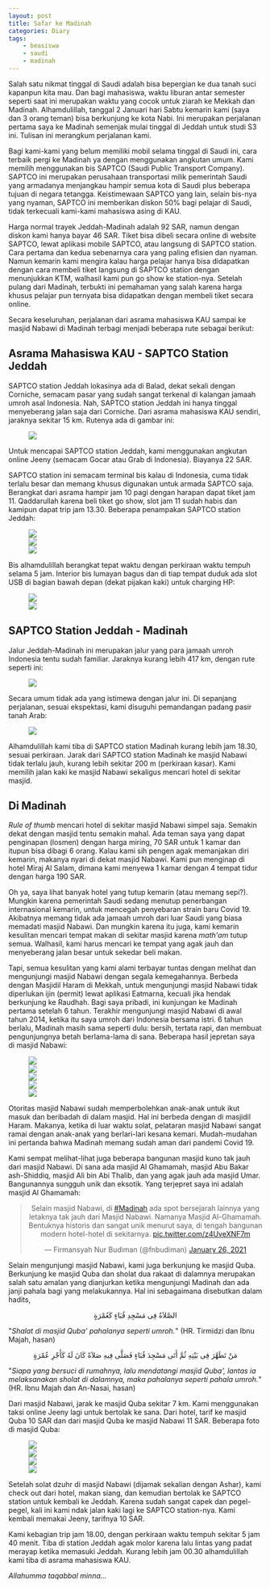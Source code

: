 ```yaml
---
layout: post
title: Safar ke Madinah
categories: Diary
tags:
    - beasiswa
    - saudi
    - madinah
---
```


Salah satu nikmat tinggal di Saudi adalah bisa bepergian ke dua tanah suci kapanpun kita mau. Dan bagi mahasiswa, waktu liburan antar semester seperti saat ini merupakan waktu yang cocok untuk ziarah ke Mekkah dan Madinah. Alhamdulillah, tanggal 2 Januari hari Sabtu kemarin kami (saya dan 3 orang teman) bisa berkunjung ke kota Nabi. Ini merupakan perjalanan pertama saya ke Madinah semenjak mulai tinggal di Jeddah untuk studi S3 ini. Tulisan ini merangkum perjalanan kami.

Bagi kami-kami yang belum memiliki mobil selama tinggal di Saudi ini, cara terbaik pergi ke Madinah ya dengan menggunakan angkutan umum. Kami memilih menggunakan bis SAPTCO (Saudi Public Transport Company). SAPTCO ini merupakan perusahaan transportasi milik pemerintah Saudi yang armadanya menjangkau hampir semua kota di Saudi plus beberapa tujuan di negara tetangga. Keistimewaan SAPTCO yang lain, selain bis-nya yang nyaman, SAPTCO ini memberikan diskon 50% bagi pelajar di Saudi, tidak terkecuali kami-kami mahasiswa asing di KAU. 

Harga normal trayek Jeddah-Madinah adalah 92 SAR, namun dengan diskon kami hanya bayar 46 SAR. Tiket bisa dibeli secara online di website SAPTCO, lewat aplikasi mobile SAPTCO, atau langsung di SAPTCO station. Cara pertama dan kedua sebenarnya cara yang paling efisien dan nyaman. Namun kemarin kami mengira kalau harga pelajar hanya bisa didapatkan dengan cara membeli tiket langsung di SAPTCO station dengan menunjukkan KTM, walhasil kami pun go show ke station-nya. Setelah pulang dari Madinah, terbukti ini pemahaman yang salah karena harga khusus pelajar pun ternyata bisa didapatkan dengan membeli tiket secara online.

Secara keseluruhan, perjalanan dari asrama mahasiswa KAU sampai ke masjid Nabawi di Madinah terbagi menjadi beberapa rute sebagai berikut:

## Asrama Mahasiswa KAU - SAPTCO Station Jeddah

SAPTCO station Jeddah lokasinya ada di Balad, dekat sekali dengan Corniche, semacam pasar yang sudah sangat terkenal di kalangan jamaah umroh asal Indonesia. Nah, SAPTCO station Jeddah ini hanya tinggal menyeberang jalan saja dari Corniche. Dari asrama mahasiswa KAU sendiri, jaraknya sekitar 15 km. Rutenya ada di gambar ini:

<figure>
    <a href="https://lh3.googleusercontent.com/JTEjTyCDAtk9lNe9QWS184vAMakqFMdAT5rQJVv5QymVIkj0PwDRq9Tk_0fsa5qMcrDTnRtGZoMBOrJ913JiKOrefKHqL_uN_iBZhnLF40CkXVSI3N9U7uqYH89kNXnKxXbczdoTmQ=w2400?source=screenshot.guru"> <img src="https://lh3.googleusercontent.com/JTEjTyCDAtk9lNe9QWS184vAMakqFMdAT5rQJVv5QymVIkj0PwDRq9Tk_0fsa5qMcrDTnRtGZoMBOrJ913JiKOrefKHqL_uN_iBZhnLF40CkXVSI3N9U7uqYH89kNXnKxXbczdoTmQ=w600-h315-p-k" /> </a>
</figure>

Untuk mencapai SAPTCO station Jeddah, kami menggunakan angkutan online Jeeny (semacam Gocar atau Grab di Indonesia). Biayanya 22 SAR.

SAPTCO station ini semacam terminal bis kalau di Indonesia, cuma tidak terlalu besar dan memang khusus digunakan untuk armada SAPTCO saja. Berangkat dari asrama hampir jam 10 pagi dengan harapan dapat tiket jam 11. Qaddarullah karena beli tiket go show, slot jam 11 sudah habis dan kamipun dapat trip jam 13.30. Beberapa penampakan SAPTCO station Jeddah:

<figure>
    <a href="https://lh3.googleusercontent.com/HZ8V5RXm99uLJe9CVqSi903BazcimVYtlj2UaLtfGasYmRIJVabEoH5xJOuXeR9p9VoR5mO4jwoUX_1DTrHO6vJLHyKnFXtuiKQ0XEff2UI5zQObejRd89zeVkh4_-38SGfHeOOtDQ=w2400?source=screenshot.guru"> <img src="https://lh3.googleusercontent.com/HZ8V5RXm99uLJe9CVqSi903BazcimVYtlj2UaLtfGasYmRIJVabEoH5xJOuXeR9p9VoR5mO4jwoUX_1DTrHO6vJLHyKnFXtuiKQ0XEff2UI5zQObejRd89zeVkh4_-38SGfHeOOtDQ=w600-h315-p-k" /> </a><br>
    <a href="https://lh3.googleusercontent.com/pOsYGgR1vLHSdeE5IeLN8hacoPBFPCOzQxWcKlp9jNw4eGKYrUISQkLFcANpfyooNe61tzOFbK_nW9YHxXgJtZAQsCfKSADF_jH89Ul4ASpEqoqzAuyf-GAbh5XG1T3oV51BoaNktQ=w2400?source=screenshot.guru"> <img src="https://lh3.googleusercontent.com/pOsYGgR1vLHSdeE5IeLN8hacoPBFPCOzQxWcKlp9jNw4eGKYrUISQkLFcANpfyooNe61tzOFbK_nW9YHxXgJtZAQsCfKSADF_jH89Ul4ASpEqoqzAuyf-GAbh5XG1T3oV51BoaNktQ=w600-h315-p-k" /> </a><br>
    <a href="https://lh3.googleusercontent.com/FsjT0g6DqgD4Ehm3tWoGXOVJbrXIxarc_EH3ZCPnOp7GOB8X6-UDQjijl5shGYlhfY8Mhr05g6tRdeiOFoVs8AlTtyRa_31khX6PxEJZXiuZ5URrdJEP8CyAj0TZh3SaG_t__nPc6w=w2400?source=screenshot.guru"> <img src="https://lh3.googleusercontent.com/FsjT0g6DqgD4Ehm3tWoGXOVJbrXIxarc_EH3ZCPnOp7GOB8X6-UDQjijl5shGYlhfY8Mhr05g6tRdeiOFoVs8AlTtyRa_31khX6PxEJZXiuZ5URrdJEP8CyAj0TZh3SaG_t__nPc6w=w600-h315-p-k" /> </a>
</figure>

Bis alhamdulillah berangkat tepat waktu dengan perkiraan waktu tempuh selama 5 jam. Interior bis lumayan bagus dan di tiap tempat duduk ada slot USB di bagian bawah depan (dekat pijakan kaki) untuk charging HP:

<figure>
    <a href="https://lh3.googleusercontent.com/c9flqx_OAuRW_j95qp3zj2VxtlT9OOVtZ6xqtlNgHLYRnsrYlkrLWaeE2hUerzwpKIALVVDg9cKcYbFju_ze9U0bzUXmB7Q44ii_bQo3W7X8icHt0jix7lN6GvyD0d_iP3h3Clp4xg=w2400?source=screenshot.guru"> <img src="https://lh3.googleusercontent.com/c9flqx_OAuRW_j95qp3zj2VxtlT9OOVtZ6xqtlNgHLYRnsrYlkrLWaeE2hUerzwpKIALVVDg9cKcYbFju_ze9U0bzUXmB7Q44ii_bQo3W7X8icHt0jix7lN6GvyD0d_iP3h3Clp4xg=w600-h315-p-k" /> </a><br>
    <a href="https://lh3.googleusercontent.com/kRsf7kcSDNzni3s3bH_p6KuJnwSKE_aJCmifmxTQ0mPffLxdG5lMql_IsIRBjo5wtOAVBQJLNjG-XLvXXtcboK7ZuvypjkxDnpilF31-9Cy8cCEGbC4vV9WLHPP8zrdbVfYDFnaeCg=w2400?source=screenshot.guru"> <img src="https://lh3.googleusercontent.com/kRsf7kcSDNzni3s3bH_p6KuJnwSKE_aJCmifmxTQ0mPffLxdG5lMql_IsIRBjo5wtOAVBQJLNjG-XLvXXtcboK7ZuvypjkxDnpilF31-9Cy8cCEGbC4vV9WLHPP8zrdbVfYDFnaeCg=w600-h315-p-k" /> </a>
</figure>

## SAPTCO Station Jeddah - Madinah

Jalur Jeddah-Madinah ini merupakan jalur yang para jamaah umroh Indonesia tentu sudah familiar. Jaraknya kurang lebih 417 km, dengan rute seperti ini:

<figure>
    <a href="https://lh3.googleusercontent.com/39xKaqUutEPYU5T3Z0w5bOVZiOtVUoMhSNjPK44ENI0KpQNI-QmauppAns1ed5TPxzjcQrUqP95oyQl9PDRnyADJrInm9DfMytSou079KcM3c5i5Wyo3gIdTYOaJqSAQAkKrY36bzw=w2400?source=screenshot.guru"> <img src="https://lh3.googleusercontent.com/39xKaqUutEPYU5T3Z0w5bOVZiOtVUoMhSNjPK44ENI0KpQNI-QmauppAns1ed5TPxzjcQrUqP95oyQl9PDRnyADJrInm9DfMytSou079KcM3c5i5Wyo3gIdTYOaJqSAQAkKrY36bzw=w600-h315-p-k" /> </a>
</figure>

Secara umum tidak ada yang istimewa dengan jalur ini. Di sepanjang perjalanan, sesuai ekspektasi, kami disuguhi pemandangan padang pasir tanah Arab:

<figure>
    <a href="https://lh3.googleusercontent.com/XO-PTJRHGTrtvqM12PSy96OVV2S_i2I31EHYhjm6sZUa_zSiiJ3jUfkuS-2h97h8kNSvpDnAfRYZr_O6WZVd0sUAI5wrd-hIViWIC9FyhTdSo5Q9xx1Gd5TMJTgZ15yxiKhFUGsMVQ=w2400?source=screenshot.guru"> <img src="https://lh3.googleusercontent.com/XO-PTJRHGTrtvqM12PSy96OVV2S_i2I31EHYhjm6sZUa_zSiiJ3jUfkuS-2h97h8kNSvpDnAfRYZr_O6WZVd0sUAI5wrd-hIViWIC9FyhTdSo5Q9xx1Gd5TMJTgZ15yxiKhFUGsMVQ=w600-h315-p-k" /> </a>
</figure>

Alhamdulillah kami tiba di SAPTCO station Madinah kurang lebih jam 18.30, sesuai perkiraan. Jarak dari SAPTCO station Madinah ke masjid Nabawi tidak terlalu jauh, kurang lebih sekitar 200 m (perkiraan kasar). Kami memilih jalan kaki ke masjid Nabawi sekaligus mencari hotel di sekitar masjid.

## Di Madinah

*Rule of thumb* mencari hotel di sekitar masjid Nabawi simpel saja. Semakin dekat dengan masjid tentu semakin mahal. Ada teman saya yang dapat penginapan (losmen) dengan harga miring, 70 SAR untuk 1 kamar dan itupun bisa dibagi 6 orang. Kalau kami sih pengen agak memanjakan diri kemarin, makanya nyari di dekat masjid Nabawi. Kami pun menginap di hotel Miraj Al Salam, dimana kami menyewa 1 kamar dengan 4 tempat tidur dengan harga 190 SAR.

Oh ya, saya lihat banyak hotel yang tutup kemarin (atau memang sepi?). Mungkin karena pemerintah Saudi sedang menutup penerbangan internasional kemarin, untuk mencegah penyebaran strain baru Covid 19. Akibatnya memang tidak ada jamaah umroh dari luar Saudi yang biasa memadati masjid Nabawi. Dan mungkin karena itu juga, kami kemarin kesulitan mencari tempat makan di sekitar masjid karena *math'am* tutup semua. Walhasil, kami harus mencari ke tempat yang agak jauh dan menyeberang jalan besar untuk sekedar beli makan.

Tapi, semua kesulitan yang kami alami terbayar tuntas dengan melihat dan mengunjungi masjid Nabawi dengan segala kemegahannya. Berbeda dengan Masjidil Haram di Mekkah, untuk mengunjungi masjid Nabawi tidak diperlukan ijin (permit) lewat aplikasi Eatmarna, kecuali jika hendak berkunjung ke Raudhah. Bagi saya pribadi, ini kunjungan ke Madinah pertama setelah 6 tahun. Terakhir mengunjungi masjid Nabawi di awal tahun 2014, ketika itu saya umroh dari Indonesia bersama istri. 6 tahun berlalu, Madinah masih sama seperti dulu: bersih, tertata rapi, dan membuat pengunjungnya betah berlama-lama di sana. Beberapa hasil jepretan saya di masjid Nabawi:

<figure>
    <a href="https://lh3.googleusercontent.com/hA6JuefaeLkPmvhmcmCq5dM5dZKpz1B26WSma2PgAZGjWbSShfyLah00zGuwlKez8HFa5b9kd0KixOkBwrbI06uKrTIGcMAF7e_EBlg6mwnjthq-a9PWOHF0QxP8R2o5DpeHmiQnyg=w2400?source=screenshot.guru"> <img src="https://lh3.googleusercontent.com/hA6JuefaeLkPmvhmcmCq5dM5dZKpz1B26WSma2PgAZGjWbSShfyLah00zGuwlKez8HFa5b9kd0KixOkBwrbI06uKrTIGcMAF7e_EBlg6mwnjthq-a9PWOHF0QxP8R2o5DpeHmiQnyg=w600-h315-p-k" /> </a><br>
    <a href="https://lh3.googleusercontent.com/uUdaSQjrGRQSKujSB9NuJbLjhpMuSVVOatqMQ9T0el2BGyhwhyWFMIfh2itSiGUgJpcDdNEFFyy1qvrz7U9AuaG7pHQ8u8ikR-Q6TQx1673lV3be6aRBFhVr9F26ICCsz1JxRlKnsw=w2400?source=screenshot.guru"> <img src="https://lh3.googleusercontent.com/uUdaSQjrGRQSKujSB9NuJbLjhpMuSVVOatqMQ9T0el2BGyhwhyWFMIfh2itSiGUgJpcDdNEFFyy1qvrz7U9AuaG7pHQ8u8ikR-Q6TQx1673lV3be6aRBFhVr9F26ICCsz1JxRlKnsw=w600-h315-p-k" /> </a><br>
    <a href="https://lh3.googleusercontent.com/LrX8at3JMfBP9x_0nbwpc9B44YZ0HCnwyl4UqHb270SIh8ixK3fyIBG8JvnQIeEpyXYsjayxBTv9rmsEVEWYgOQTfX1Q8am_mU7_u81RLkkJKlhIyvbIcVi6aeZBiJnsz832Eo2oFQ=w2400?source=screenshot.guru"> <img src="https://lh3.googleusercontent.com/LrX8at3JMfBP9x_0nbwpc9B44YZ0HCnwyl4UqHb270SIh8ixK3fyIBG8JvnQIeEpyXYsjayxBTv9rmsEVEWYgOQTfX1Q8am_mU7_u81RLkkJKlhIyvbIcVi6aeZBiJnsz832Eo2oFQ=w600-h315-p-k" /> </a><br>
    <a href="https://lh3.googleusercontent.com/ZYwa7YCZJZjJyt-YLs3XpIEj9Zgww25-Es7M1aNxuLmtDg3IbpZz4rdFrRFQcnlCH8hnAMVVxb_yOtM5ISPd2qMCszvsboWbA_Not0ggRv3HqA_L8M_N-JJn42Zl9gz47fmXxheThQ=w2400?source=screenshot.guru"> <img src="https://lh3.googleusercontent.com/ZYwa7YCZJZjJyt-YLs3XpIEj9Zgww25-Es7M1aNxuLmtDg3IbpZz4rdFrRFQcnlCH8hnAMVVxb_yOtM5ISPd2qMCszvsboWbA_Not0ggRv3HqA_L8M_N-JJn42Zl9gz47fmXxheThQ=w600-h315-p-k" /> </a><br>
    <a href="https://lh3.googleusercontent.com/lNZ_aWS10jrsaCxCuDUnA-VsfPgBnWEe4NPuD1NzHyQg1aZg-TJE6n1us2p7Ji9OgODDM42qRP8hvzbZzEinsUX1zzrrBCR0OYvXWMx6jNCHk91EEJFOXd7UYS62buuTIP_DwCRKIA=w2400?source=screenshot.guru"> <img src="https://lh3.googleusercontent.com/lNZ_aWS10jrsaCxCuDUnA-VsfPgBnWEe4NPuD1NzHyQg1aZg-TJE6n1us2p7Ji9OgODDM42qRP8hvzbZzEinsUX1zzrrBCR0OYvXWMx6jNCHk91EEJFOXd7UYS62buuTIP_DwCRKIA=w600-h315-p-k" /> </a>
</figure>

Otoritas masjid Nabawi sudah memperbolehkan anak-anak untuk ikut masuk dan beribadah di dalam masjid. Hal ini berbeda dengan di masjidil Haram. Makanya, ketika di luar waktu solat, pelataran masjid Nabawi sangat ramai dengan anak-anak yang berlari-lari kesana kemari. Mudah-mudahan ini pertanda bahwa Madinah memang sudah aman dari pandemi Covid 19.

Kami sempat melihat-lihat juga beberapa bangunan masjid kuno tak jauh dari masjid Nabawi. Di sana ada masjid Al Ghamamah, masjid Abu Bakar ash-Shiddiq, masjid Ali bin Abi Thalib, dan yang agak jauh ada masjid Umar. Bangunannya sungguh unik dan eksotik. Yang terjepret saya ini adalah masjid Al Ghamamah: 

<center>
<blockquote class="twitter-tweet"><p lang="in" dir="ltr">Selain masjid Nabawi, di <a href="https://twitter.com/hashtag/Madinah?src=hash&amp;ref_src=twsrc%5Etfw">#Madinah</a> ada spot bersejarah lainnya yang letaknya tak jauh dari Masjid Nabawi. Namanya Masjid Al-Ghamamah. Bentuknya historis dan sangat unik menurut saya, di tengah bangunan modern hotel-hotel di sekitarnya. <a href="https://t.co/z4UveXNF7m">pic.twitter.com/z4UveXNF7m</a></p>&mdash; Firmansyah Nur Budiman (@fnbudiman) <a href="https://twitter.com/fnbudiman/status/1354068730993631235?ref_src=twsrc%5Etfw">January 26, 2021</a></blockquote> <script async src="https://platform.twitter.com/widgets.js" charset="utf-8"></script>
</center> 

Selain mengunjungi masjid Nabawi, kami juga berkunjung ke masjid Quba. Berkunjung ke masjid Quba dan sholat dua rakaat di dalamnya merupakan salah satu amalan yang dianjurkan ketika mengunjungi Madinah dan ada janji pahala bagi yang melakukannya. Hal ini sebagaimana disebutkan dalam hadits, 

<center>
الصَّلاَةُ فِى مَسْجِدِ قُبَاءٍ كَعُمْرَةٍ
</center>

"*Shalat di masjid Quba' pahalanya seperti umroh.*" (HR. Tirmidzi dan Ibnu Majah, hasan)

<center>
مَنْ تَطَهَّرَ فِى بَيْتِهِ ثُمَّ أَتَى مَسْجِدَ قُبَاءٍ فَصَلَّى فِيهِ صَلاَةً كَانَ لَهُ كَأَجْرِ عُمْرَةٍ
</center>

"*Siapa yang bersuci di rumahnya, lalu mendatangi masjid Quba', lantas ia melaksanakan sholat di dalamnya, maka pahalanya seperti pahala umroh.*" (HR. Ibnu Majah dan An-Nasai, hasan)

Dari masjid Nabawi, jarak ke masjid Quba sekitar 7 km. Kami menggunakan taksi online Jeeny lagi untuk bertolak ke sana. Dari hotel, tarif ke masjid Quba 10 SAR dan dari masjid Quba ke masjid Nabawi 11 SAR. Beberapa foto di masjid Quba:

<figure>
    <a href="https://lh3.googleusercontent.com/v0GbQsNDQe3FK2bdzuiHiccJ51ezIzbnRYB2ejOVd-7D_-vtjIcm4zcpUkxhXH7AQPhT5kIGc9uEozbw1Y2ieTU3JsaPUxumQ-IuRuM7nW-TesEehV9NER_Zg8lV3Qb6eBoVtNlqzg=w2400?source=screenshot.guru"> <img src="https://lh3.googleusercontent.com/v0GbQsNDQe3FK2bdzuiHiccJ51ezIzbnRYB2ejOVd-7D_-vtjIcm4zcpUkxhXH7AQPhT5kIGc9uEozbw1Y2ieTU3JsaPUxumQ-IuRuM7nW-TesEehV9NER_Zg8lV3Qb6eBoVtNlqzg=w600-h315-p-k" /> </a><br>
    <a href="https://lh3.googleusercontent.com/VsEhdVyFksh0UmBtL912-dTRn5hBGqHMNNWbQwaEfiRq8itRbfwxMDWFApD1iHU3TV3Xj9yeK3oIoNriJSZdRMTDxhnBQDQpBQFC2gwb5WiuVvqHuQ6EZ_kIBlWSGcBZIFD9fBFnMA=w2400?source=screenshot.guru"> <img src="https://lh3.googleusercontent.com/VsEhdVyFksh0UmBtL912-dTRn5hBGqHMNNWbQwaEfiRq8itRbfwxMDWFApD1iHU3TV3Xj9yeK3oIoNriJSZdRMTDxhnBQDQpBQFC2gwb5WiuVvqHuQ6EZ_kIBlWSGcBZIFD9fBFnMA=w600-h315-p-k" /> </a><br>
    <a href="https://lh3.googleusercontent.com/ag9X6zIhOhYu3HhjSophUh8GdulNTK3ImjczW7tVmXQLGvviYBoS1OsA4Zq2z7h0ACQvzNqNc25bd2WbRJnOZrlwiLlCfin22SJkStQcWj-a_eVGnjpfUlYAHvEf2w_-F2r9v7hTTA=w2400?source=screenshot.guru"> <img src="https://lh3.googleusercontent.com/ag9X6zIhOhYu3HhjSophUh8GdulNTK3ImjczW7tVmXQLGvviYBoS1OsA4Zq2z7h0ACQvzNqNc25bd2WbRJnOZrlwiLlCfin22SJkStQcWj-a_eVGnjpfUlYAHvEf2w_-F2r9v7hTTA=w600-h315-p-k" /> </a><br>
    <a href="https://lh3.googleusercontent.com/D04-1c7pH23TsUy5R6NqP3hPtPthkAMkLjLFjnJ-p7AngBZR5jmbqbwLy0CastZBMFXBGgIExwgcG4qjVoSGtJ-LS1v7kNZuZp5auG97cIlKZhmlqG3i7-ly4Fl6Ca6YTehRWh14IQ=w2400?source=screenshot.guru"> <img src="https://lh3.googleusercontent.com/D04-1c7pH23TsUy5R6NqP3hPtPthkAMkLjLFjnJ-p7AngBZR5jmbqbwLy0CastZBMFXBGgIExwgcG4qjVoSGtJ-LS1v7kNZuZp5auG97cIlKZhmlqG3i7-ly4Fl6Ca6YTehRWh14IQ=w600-h315-p-k" /> </a>
</figure>

Setelah solat dzuhr di masjid Nabawi (dijamak sekalian dengan Ashar), kami check out dari hotel, makan siang, dan kemudian bertolak ke SAPTCO station untuk kembali ke Jeddah. Karena sudah sangat capek dan pegel-pegel, kali ini kami ndak jalan kaki lagi ke SAPTCO station-nya. Kami kembali memakai Jeeny, tarifnya 10 SAR.

Kami kebagian trip jam 18.00, dengan perkiraan waktu tempuh sekitar 5 jam 40 menit. Tiba di station Jeddah agak molor karena lalu lintas yang padat merayap ketika memasuki Jeddah. Kurang lebih jam 00.30 alhamdulillah kami tiba di asrama mahasiswa KAU. 

*Allahumma taqabbal minna...*